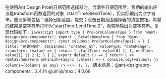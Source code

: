 在使用Ant Design Pro的日期范围选择器时，当清空日期范围后，预期的输出应该是transform函数返回的对象（startTime和endTime），但实际输出为空字符串。重现步骤包括：选择日期范围，提交；点击日期范围选择器的清空按钮。希望的结果是空字符串打印为"startTime:1,endTime:2"，而实际输出为空字符串。复现代码如下：`javascript import type { ProFormColumnsType } from "@ant-design/pro-components"; import { BetaSchemaForm } from "@ant-design/pro-components"; const columns: ProFormColumnsType[] = [ { title: "创建时间", dataIndex: "created_at", valueType: "dateRange", transform: (value) => { return { startTime: value[0] || 1, endTime: value[1] || 2 }; } } ]; export default () => { return ( <> <BetaSchemaForm onFinish={async (values) => { console.log(values); }} columns={columns as any} /> </>; ); }; ` 版本信息：@ant-design/pro-components：2.4.14 @umijs/max：4.0.68
